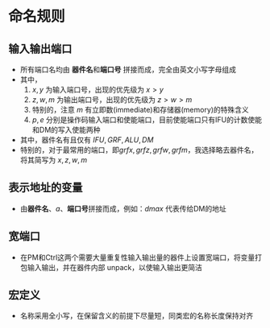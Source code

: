 # 命名规则



## 输入输出端口

+ 所有端口名均由 **器件名**和**端口号** 拼接而成，完全由英文小写字母组成
+ 其中，
  1. $x,y$ 为输入端口号，出现的优先级为 $x>y$
  2. $z,w,m$ 为输出端口号，出现的优先级为 $z>w>m$
  3. 特别的，注意 $m$ 有立即数(immediate)和存储器(memory)的特殊含义
  4. $p,e$ 分别是操作码输入端口和使能端口，目前使能端口只有IFU的计数使能和DM的写入使能两种
+ 其中，器件名有且仅有 $IFU, GRF, ALU, DM$
+ 特别的，对于最常用的端口，即$grfx,grfz,grfw,grfm$，我选择略去器件名，将其简写为 $x,z,w,m$



## 表示地址的变量

+ 由**器件名**、$a$、**端口号**拼接而成，例如：$dmax$ 代表传给DM的地址



## 宽端口

+ 在PM和Ctrl这两个需要大量重复性输入输出量的器件上设置宽端口，将变量打包输入输出，并在器件内部 unpack，以使输入输出更简洁



## 宏定义

+ 名称采用全小写，在保留含义的前提下尽量短，同类宏的名称长度保持对齐

